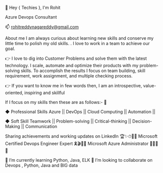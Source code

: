 
👋 Hey { Techies }, I'm Rohit

Azure Devops Consultant

📫 rohitreddynagareddy@gmail.com

About me I am always curious about learning new skills and conserve my little time to polish my old skills. . I love to work in a team to achieve our goal.

👉 I love to dig into Customer Problems and solve them with the latest technology. I scale, automate and optimize their products with my problem-solving skills. To accomplish the results I focus on team building, skill requirement, work assignment, and multiple checking process.

👉 If you want to know me in few words then, I am an introspective, value-oriented, inspiring and skillful

If I focus on my skills then these are as follows:- 👀

◆ Professional Skills 
  Azure || DevOps || Cloud Computing || Automation ||

◆ Soft Skill
   Teamwork || Problem-solving || Critical-thinking || Decision-Making || Communication

Sharing achievements and working updates on LinkedIn 🏆✨⏱👨‍✈️
Microsoft Certified Devops Engineer Expert 🎗️🎬🌺💬
Microsoft Azure Administrator 🚀🌈🥇💼


🌱 I’m currently learning Python, Java, ELK
💞️ I’m looking to collaborate on Devops , Python, Java and BIG data

<!---
rohitreddynagareddy/rohitreddynagareddy is a ✨ special ✨ repository because its `README.md` (this file) appears on your GitHub profile.
You can click the Preview link to take a look at your changes.
--->
